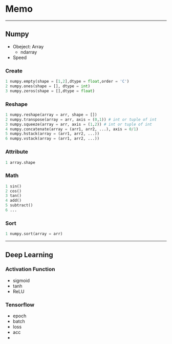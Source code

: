 # Memo

----

## Numpy

- Obeject: Array
  - ndarray
- Speed

### Create

```python
1 numpy.empty(shape = [1,2],dtype = float,order = 'C')
2 numpy.ones(shape = [], dtype = int)
3 numpy.zeros(shape = [],dtype = float)
```

### Reshape

```python
1 numpy.reshape(array = arr, shape = [])
2 numpy.transpose(array = arr, axis = (0,1)) # int or tuple of int
3 numpy.squeeze(array = arr, axis = (1,2)) # int or tuple of int
4 numpy.concatenate(array = (arr1, arr2, ...), axis = 0/1)
5 numpy.hstack(array = (arr1, arr2, ...))
6 numpy.vstack(array = (arr1, arr2, ...))
```

### Attribute

```python
1 array.shape
```

### Math

```python
1 sin()
2 cos()
3 tan()
4 add()
5 subtract()
6 ...
```

### Sort

```python
1 numpy.sort(array = arr)
```

----

## Deep Learning

### Activation Function

- sigmoid
- tanh
- ReLU

### Tensorflow

- epoch
- batch
- loss
- acc
- 